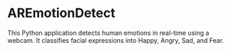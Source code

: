 # AREmotionDetect
This Python application detects human emotions in real-time using a webcam. It classifies facial expressions into Happy, Angry, Sad, and Fear.
